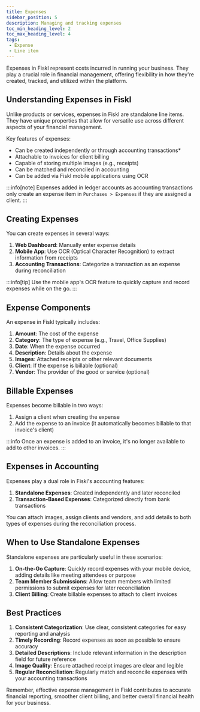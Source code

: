 ```yaml
---
title: Expenses
sidebar_position: 5
description: Managing and tracking expenses
toc_min_heading_level: 2
toc_max_heading_level: 4
tags:
 - Expense
 - Line item
---
```


Expenses in Fiskl represent costs incurred in running your business. They play a crucial role in financial management, offering flexibility in how they're created, tracked, and utilized within the platform.

## Understanding Expenses in Fiskl

Unlike products or services, expenses in Fiskl are standalone line items. They have unique properties that allow for versatile use across different aspects of your financial management.

Key features of expenses:

- Can be created independently or through accounting transactions*
- Attachable to invoices for client billing
- Capable of storing multiple images (e.g., receipts)
- Can be matched and reconciled in accounting
- Can be added via Fiskl mobile applications using OCR

:::info[note]
Expenses added in ledger accounts as accounting transactions only create an expense item in `Purchases > Expenses` if they are assigned a client.
:::

## Creating Expenses

You can create expenses in several ways:

1. **Web Dashboard**: Manually enter expense details
1. **Mobile App**: Use OCR (Optical Character Recognition) to extract information from receipts
1. **Accounting Transactions**: Categorize a transaction as an expense during reconciliation

:::info[tip]
Use the mobile app's OCR feature to quickly capture and record expenses while on the go.
:::

## Expense Components

An expense in Fiskl typically includes:

1. **Amount**: The cost of the expense
2. **Category**: The type of expense (e.g., Travel, Office Supplies)
3. **Date**: When the expense occurred
4. **Description**: Details about the expense
5. **Images**: Attached receipts or other relevant documents
6. **Client**: If the expense is billable (optional)
7. **Vendor**: The provider of the good or service (optional)

## Billable Expenses

Expenses become billable in two ways:

1. Assign a client when creating the expense
2. Add the expense to an invoice (it automatically becomes billable to that invoice's client)

:::info
Once an expense is added to an invoice, it's no longer available to add to other invoices.
:::

## Expenses in Accounting

Expenses play a dual role in Fiskl's accounting features:

1. **Standalone Expenses**: Created independently and later reconciled
2. **Transaction-Based Expenses**: Categorized directly from bank transactions

You can attach images, assign clients and vendors, and add details to both types of expenses during the reconciliation process.

## When to Use Standalone Expenses

Standalone expenses are particularly useful in these scenarios:

1. **On-the-Go Capture**: Quickly record expenses with your mobile device, adding details like meeting attendees or purpose
2. **Team Member Submissions**: Allow team members with limited permissions to submit expenses for later reconciliation
3. **Client Billing**: Create billable expenses to attach to client invoices

## Best Practices

1. **Consistent Categorization**: Use clear, consistent categories for easy reporting and analysis
2. **Timely Recording**: Record expenses as soon as possible to ensure accuracy
3. **Detailed Descriptions**: Include relevant information in the description field for future reference
4. **Image Quality**: Ensure attached receipt images are clear and legible
5. **Regular Reconciliation**: Regularly match and reconcile expenses with your accounting transactions

Remember, effective expense management in Fiskl contributes to accurate financial reporting, smoother client billing, and better overall financial health for your business.
